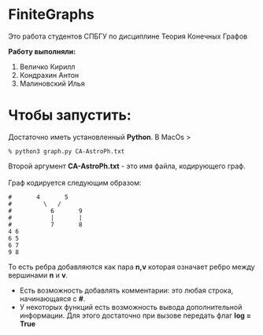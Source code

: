 # FiniteGraphs

Это работа студентов СПБГУ по дисциплине Теория Конечных Графов

**Работу выполняли:** <br />
1. Величко Кирилл <br />
2. Кондрахин Антон <br />
3. Малиновский Илья <br />

# Чтобы запустить: #
Достаточно иметь установленный **Python**.
В MacOs >
```
% python3 graph.py CA-AstroPh.txt
```
Второй аргумент **CA-AstroPh.txt** - это имя файла, кодирующего граф. <br />
<br />
Граф кодируется следующим образом: <br />
```
#       4       5
#         \   /
#           6       9
#           |       |
#           7       8
4 6
6 5
6 7
9 8
```
То есть ребра добавляются как пара **n,v** которая означает ребро между вершинами **n** и **v**. <br />
* Есть возможность добавлять комментарии: это любая строка, начинающаяся с **#**.
* У некоторых функций есть возможность вывода дополнительной информации. Для этого достаточно при вызове передать флаг **log = True**

